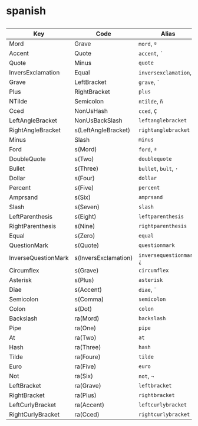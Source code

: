# spanish

## 

| Key | Code | Alias |
| --- | --- | --- |
| Mord | Grave | `mord`, `º` |
| Accent | Quote | `accent`, `´` |
| Quote | Minus | `quote` |
| InversExclamation | Equal | `inversexclamation`, `¡` |
| Grave | LeftBracket | `grave`, `` ` `` |
| Plus | RightBracket | `plus` |
| NTilde | Semicolon | `ntilde`, `ñ` |
| Cced | NonUsHash | `cced`, `Ç` |
| LeftAngleBracket | NonUsBackSlash | `leftanglebracket` |
| RightAngleBracket | s(LeftAngleBracket) | `rightanglebracket` |
| Minus | Slash | `minus` |
| Ford | s(Mord) | `ford`, `ª` |
| DoubleQuote | s(Two) | `doublequote` |
| Bullet | s(Three) | `bullet`, `bult`, `·` |
| Dollar | s(Four) | `dollar` |
| Percent | s(Five) | `percent` |
| Amprsand | s(Six) | `amprsand` |
| Slash | s(Seven) | `slash` |
| LeftParenthesis | s(Eight) | `leftparenthesis` |
| RightParenthesis | s(Nine) | `rightparenthesis` |
| Equal | s(Zero) | `equal` |
| QuestionMark | s(Quote) | `questionmark` |
| InverseQuestionMark | s(InversExclamation) | `inversequestionmark`, `¿` |
| Circumflex | s(Grave) | `circumflex` |
| Asterisk | s(Plus) | `asterisk` |
| Diae | s(Accent) | `diae`, `¨` |
| Semicolon | s(Comma) | `semicolon` |
| Colon | s(Dot) | `colon` |
| Backslash | ra(Mord) | `backslash` |
| Pipe | ra(One) | `pipe` |
| At | ra(Two) | `at` |
| Hash | ra(Three) | `hash` |
| Tilde | ra(Foure) | `tilde` |
| Euro | ra(Five) | `euro` |
| Not | ra(Six) | `not`, `¬` |
| LeftBracket | ra(Grave) | `leftbracket` |
| RightBracket | ra(Plus) | `rightbracket` |
| LeftCurlyBracket | ra(Accent) | `leftcurlybracket` |
| RightCurlyBracket | ra(Cced) | `rightcurlybracket` |

